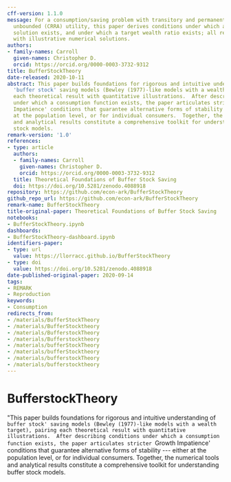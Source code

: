 ```yaml
---
cff-version: 1.1.0
message: For a consumption/saving problem with transitory and permanent shocks and
  unbounded (CRRA) utility, this paper derives conditions under which a nondegenerate
  solution exists, and under which a target wealth ratio exists; all results are paired
  with illustrative numerical solutions.
authors:
- family-names: Carroll
  given-names: Christopher D.
  orcid: https://orcid.org/0000-0003-3732-9312
title: BufferStockTheory
date-released: 2020-10-11
abstract: This paper builds foundations for rigorous and intuitive understanding of
  'buffer stock' saving models (Bewley (1977)-like models with a wealth target), pairing
  each theoretical result with quantitative illustrations.  After describing conditions
  under which a consumption function exists, the paper articulates stricter Growth
  Impatience' conditions that guarantee alternative forms of stability --- either
  at the population level, or for individual consumers.  Together, the numerical tools
  and analytical results constitute a comprehensive toolkit for understanding buffer
  stock models.
remark-version: '1.0'
references:
- type: article
  authors:
  - family-names: Carroll
    given-names: Christopher D.
    orcid: https://orcid.org/0000-0003-3732-9312
  title: Theoretical Foundations of Buffer Stock Saving
  doi: https://doi.org/10.5281/zenodo.4088918
repository: https://github.com/econ-ark/BufferStockTheory
github_repo_url: https://github.com/econ-ark/BufferStockTheory
remark-name: BufferStockTheory
title-original-paper: Theoretical Foundations of Buffer Stock Saving
notebooks:
- BufferStockTheory.ipynb
dashboards:
- BufferStockTheory-dashboard.ipynb
identifiers-paper:
- type: url
  value: https://llorracc.github.io/BufferStockTheory
- type: doi
  value: https://doi.org/10.5281/zenodo.4088918
date-published-original-paper: 2020-09-14
tags:
- REMARK
- Reproduction
keywords:
- Consumption
redirects_from:
- /materials/BufferStockTheory
- /materials/BufferStocktheory
- /materials/BufferstockTheory
- /materials/Bufferstocktheory
- /materials/bufferStockTheory
- /materials/bufferStocktheory
- /materials/bufferstockTheory
- /materials/bufferstocktheory
---
```

# BufferstockTheory
"This paper builds foundations for rigorous and intuitive understanding of `buffer stock' saving models (Bewley (1977)-like models with a wealth target), pairing each theoretical result with quantitative illustrations.  After describing conditions under which a consumption function exists, the paper articulates stricter `Growth Impatience' conditions that guarantee alternative forms of stability --- either at the population level, or for individual consumers.  Together, the numerical tools and analytical results constitute a comprehensive toolkit for understanding buffer stock models.
